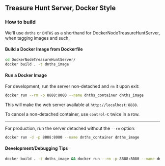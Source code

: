 ## Treasure Hunt Server, Docker Style



### How to build

We'll use `dnths` or `DNTHS` as a shorthand for DockerNodeTreasureHuntServer, when tagging images and such.

#### Build a Docker Image from Dockerfile

```bash
cd DockerNodeTreasureHuntServer/
docker build . -t dnths_image
```


#### Run a Docker Image

For development, run the server non-detached and `rm` it upon exit:

```bash
docker run --rm -p 8888:8080 --name dnths_container dnths_image
```

This will make the web server available at `http://localhost:8888`.

To cancel a non-detached container, use `control-C` twice in a row.

---

For production, run the server detached without the `--rm` option:


```bash
docker run -d -p 8888:8080 --name dnths_container dnths_image
```


#### Development/Debugging Tips

```bash
docker build . -t dnths_image && docker run --rm -p 8888:8080 --name dnths_container dnths_image
```
